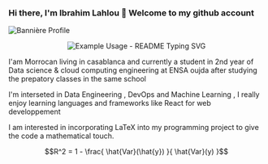 ### Hi there, I'm Ibrahim Lahlou 👋 Welcome to my github account
![Bannière Profile](https://user-images.githubusercontent.com/105231126/228985375-fe3837ef-4c2b-4e46-be66-7d8873876b1f.png)

<p align="center">
  <img src="https://readme-typing-svg.demolab.com/?lines=Type+messages+everywhere!;Add+a+bio+to+your+profile!;Add+a+description+to+your+repo!;Make+your+readme+stand+out!&font=Fira%20Code&center=true&width=380&height=50&duration=4000&pause=1000" alt="Example Usage - README Typing SVG">
</p>

I'am Morrocan living in casablanca and currently a student in 2nd year of Data science & cloud computing engineering at ENSA oujda after studying the prepatory classes in the same school 

I'm interseted in Data Engineering , DevOps and Machine Learning , I really enjoy learning languages and frameworks like React for web developpement

I am interested in incorporating LaTeX into my programming project to give the code a mathematical touch.

$$R^2 = 1 - \frac{ \hat{Var}(\hat{y}) }{ \hat{Var}(y) }$$

